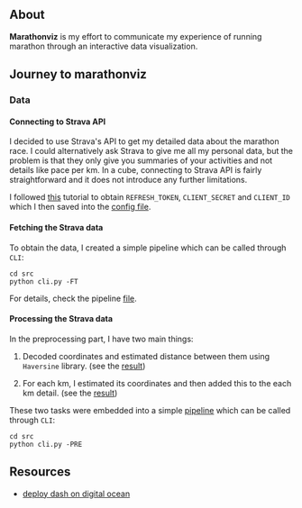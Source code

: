 ## About
**Marathonviz** is my effort to communicate my experience of running marathon
through an interactive data visualization.

## Journey to marathonviz
### Data
#### Connecting to Strava API
I decided to use Strava's API to get my detailed data about the marathon race.
I could alternatively ask Strava to give me all my personal data, but the
problem is that they only give you summaries of your activities and not details
like pace per km. In a cube, connecting to Strava API is fairly straightforward
and it does not introduce any further limitations.

I followed [this](https://towardsdatascience.com/using-the-strava-api-and-pandas-to-explore-your-activity-data-d94901d9bfde) tutorial to obtain `REFRESH_TOKEN`, `CLIENT_SECRET` and `CLIENT_ID` which I then saved into the [config file](src/utils/config.py).

#### Fetching the Strava data
To obtain the data, I created a simple pipeline which can be called through `CLI`:

```
cd src
python cli.py -FT
```

For details, check the pipeline [file](src/utils/strava_api.py).

#### Processing the Strava data
In the preprocessing part, I have two main things:

1. Decoded coordinates and estimated distance between them using `Haversine`
   library. (see the [result](src/data/processed/coordinates.csv))

2. For each km, I estimated its coordinates and then added this to the each km
   detail. (see the [result](src/data/processed/ithkm.csv))

These two tasks were embedded into a simple [pipeline](src/utils/preprocessing.py) which can be called through `CLI`:

```
cd src
python cli.py -PRE
```

## Resources
- [deploy dash on digital ocean](https://www.digitalocean.com/community/tutorials/how-to-serve-flask-applications-with-gunicorn-and-nginx-on-ubuntu-18-04)

